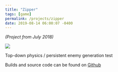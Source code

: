 ```yaml
---
title: "Zipper"
tags: [game]
permalink: /projects/zipper
date: 2019-08-14 06:00:07 -0400
---
```


*(Project from July 2018)*

<a href="https://github.com/parameterized/zipper" target="_blank">![](/img/projects/zipper.gif)</a>

Top-down physics / persistent enemy generation test

Builds and source code can be found on [Github](https://github.com/parameterized/zipper)
